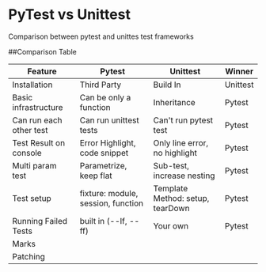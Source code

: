# PyTest vs Unittest
Comparison between pytest and unittes test frameworks

##Comparison Table

| Feature                    | Pytest                             | Unittest                         | Winner   |
|----------------------------|------------------------------------|----------------------------------|----------|
| Installation               |Third Party                        |Build In                        |Unittest  |
| Basic infrastructure       |Can be only a function            |Inheritance      |Pytest    |
| Can run each other test    |Can run unittest tests             |Can't run pytest test       |Pytest    |
| Test Result on console     |Error Highlight, code snippet       |Only line error, no highlight     |Pytest    |
| Multi param test           |Parametrize, keep flat        | Sub-test, increase nesting  | Pytest   |
| Test setup                 | fixture: module, session, function | Template Method: setup, tearDown | Pytest   |
| Running Failed Tests       | built in (--lf, --ff)              | Your own                     | Pytest   |
| Marks                      |                          |                      |    |
| Patching                      |                          |                      |    |
